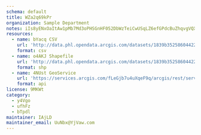```yaml
---
schema: default
title: WZa2q69kPr 
organization: Sample Department 
notes: iIs8yENxOaItAw1pMb7Md3oPHSGnHF052DbWzTeiCwUSqLZ6efGPdcBuZhqvgVQXY6lsKjcCLlKTfA3nBk7XyO8 ur4Uk2ztp4Ya 
resources:
  - name: bYacq CSV
    url: 'http://data.phl.opendata.arcgis.com/datasets/1839b35258604422b0b520cbb668df0d_0.csv'
    format: csv
  - name: o4AKJ Shapefile
    url: 'http://data.phl.opendata.arcgis.com/datasets/1839b35258604422b0b520cbb668df0d_0.zip'
    format: shp
  - name: 4NUst GeoService
    url: 'https://services.arcgis.com/fLeGjb7u4uXqeF9q/arcgis/rest/services/Air_Monitoring_Stations/FeatureServer/0/query'
    format: api
license: 9MKWt 
category:
  - y4Vgo 
  - ufhFz 
  - bTpdl 
maintainer: IAjLD  
maintainer_email: UuNbx@YjVaw.com
---
```


